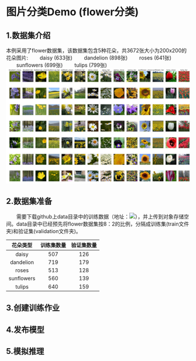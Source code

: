 # 图片分类Demo (flower分类)
## 1.数据集介绍
本例采用了flower数据集，该数据集包含5种花朵，共3672张大小为200x200的花朵图片:
　　daisy (633张)
　　dandelion  (898张)
　　roses  (641张)
　　sunflowers  (699张)
　　tulips  (799张)
![Image text](https://raw.githubusercontent.com/AiModelMaker/ModelMaker/master/Use%20ModelMaker%20Built-in%20Algorithms/image%20class%20inception_v3/images/flowers.png)

## 2.数据集准备
　　需要下载github上data目录中的训练数据（地址：![](http://)），并上传到对象存储空间。data目录中已经预先将flower数据集按8：2的比例，分隔成训练集(train文件夹)和验证集(validation文件夹)。  

| 花朵类型 | 训练集数量 | 验证集数量 |
| :------: | :------: | :------: |
| daisy | 507 | 126 |
| dandelion | 719 | 179 |
| roses | 513 | 128 |
| sunflowers | 560 | 139 |
| tulips | 640 | 159 |

## 3.创建训练作业

## 4.发布模型
## 5.模拟推理







